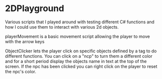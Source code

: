 # 2DPlayground
Various scripts that I played around with testing different C# functions and how I could use them to interact with various 2d objects.

playerMovement is a basic movement script allowing the player to move with the arrow keys

ObjectClicker lets the player click on specific objects defined by a tag to do different functions. You can click on a "ncp" to turn them a different color and for a short period display the objects name in text at the top of the screen. 
If the npc has been clicked you can right click on the player to reset the npc's color.
